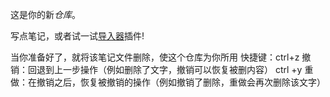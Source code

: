 这是你的新*仓库*。

写点笔记，或者试一试[导入器](https://help.obsidian.md/Plugins/Importer)插件!

当你准备好了，就将该笔记文件删除，使这个仓库为你所用
快捷键：ctrl+z 撤销：回退到上一步操作（例如删除了文字，撤销可以恢复被删内容）
		ctrl +y 重做：在撤销之后，恢复被撤销的操作（例如撤销了删除，重做会再次删除该文字）